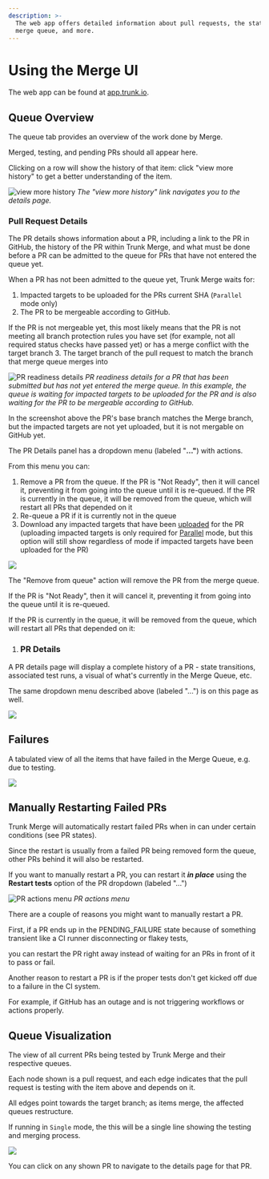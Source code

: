 ```yaml
---
description: >-
  The web app offers detailed information about pull requests, the state of the
  merge queue, and more.
---
```


# Using the Merge UI

The web app can be found at [app.trunk.io](https://app.trunk.io).

## Queue Overview

The queue tab provides an overview of the work done by Merge.

Merged, testing, and pending PRs should all appear here.

Clicking on a row will show the history of that item: click "view more history" to get a better understanding of the item.

![view more history](https://682515401-files.gitbook.io/~/files/v0/b/gitbook-x-prod.appspot.com/o/spaces%2F61Ep9MrYBkJa0Yq3zS1s%2Fuploads%2FnJbnA6lfsOCasLYFGPP9%2Fimage.png?alt=media&token=cfc71c35-5817-4410-ae72-068da9848060)
_The "view more history" link navigates you to the details page._

### Pull Request Details

The PR details shows information about a PR, including a link to the PR in GitHub, the history of the PR within Trunk Merge, and what must be done before a PR can be admitted to the queue for PRs that have not entered the queue yet.

When a PR has not been admitted to the queue yet, Trunk Merge waits for:

1. Impacted targets to be uploaded for the PRs current SHA (`Parallel` mode only)
2. The PR to be mergeable according to GitHub.

If the PR is not mergeable yet, this most likely means that the PR is not meeting all branch protection rules you have set (for example, not all required status checks have passed yet) or has a merge conflict with the target branch 3. The target branch of the pull request to match the branch that merge queue merges into

![PR readiness details](https://682515401-files.gitbook.io/~/files/v0/b/gitbook-x-prod.appspot.com/o/spaces%2F61Ep9MrYBkJa0Yq3zS1s%2Fuploads%2FW9ZvWPt32csGPctP6BTg%2Fimage.png?alt=media&token=42077524-20e9-4eb2-8f67-62caec4a6b2f)
_PR readiness details for a PR that has been submitted but has not yet entered the merge queue._
_In this example, the queue is waiting for impacted targets to be uploaded for the PR and is also waiting for the PR to be mergeable according to GitHub._

In the screenshot above the PR's base branch matches the Merge branch, but the impacted targets are not yet uploaded, but it is not mergable on GitHub yet.

The PR Details panel has a dropdown menu (labeled "**..."**) with actions.

From this menu you can:

1. Remove a PR from the queue.
   If the PR is "Not Ready", then it will cancel it, preventing it from going into the queue until it is re-queued.
   If the PR is currently in the queue, it will be removed from the queue, which will restart all PRs that depended on it
2. Re-queue a PR if it is currently not in the queue
3. Download any impacted targets that have been [uploaded](https://docs.trunk.io/merge/set-up-trunk-merge/impacted-targets#generating-impacted-targets) for the PR (uploading impacted targets is only required for [Parallel](https://docs.trunk.io/merge/set-up-trunk-merge/configuration#parallel-mode) mode, but this option will still show regardless of mode if impacted targets have been uploaded for the PR)

![ ](https://682515401-files.gitbook.io/~/files/v0/b/gitbook-x-prod.appspot.com/o/spaces%2F61Ep9MrYBkJa0Yq3zS1s%2Fuploads%2FOgbgOUiFMB9xdForkfYT%2Fimage.png?alt=media&token=fa1727a2-c209-478a-a021-d6a404e448e7)

The "Remove from queue" action will remove the PR from the merge queue.

If the PR is "Not Ready", then it will cancel it, preventing it from going into the queue until it is re-queued.

If the PR is currently in the queue, it will be removed from the queue, which will restart all PRs that depended on it:

1. ### PR Details

A PR details page will display a complete history of a PR - state transitions, associated test runs, a visual of what's currently in the Merge Queue, etc.

The same dropdown menu described above (labeled "...") is on this page as well.

![ ](https://682515401-files.gitbook.io/~/files/v0/b/gitbook-x-prod.appspot.com/o/spaces%2F61Ep9MrYBkJa0Yq3zS1s%2Fuploads%2FNDqevRCFNyTfGLaQpf6w%2Fimage.png?alt=media&token=b44b821a-06e6-4613-9cb0-46579ac177fd)

## Failures

A tabulated view of all the items that have failed in the Merge Queue, e.g. due to testing.

![ ](https://682515401-files.gitbook.io/~/files/v0/b/gitbook-x-prod.appspot.com/o/spaces%2F61Ep9MrYBkJa0Yq3zS1s%2Fuploads%2FfQB1nfbyNylgfa038E5M%2Fimage.png?alt=media&token=897aa360-a789-468e-949a-adfe1ff13ed9)

## Manually Restarting Failed PRs

Trunk Merge will automatically restart failed PRs when in can under certain conditions (see PR states).

Since the restart is usually from a failed PR being removed form the queue, other PRs behind it will also be restarted.

If you want to manually restart a PR, you can restart it **_in place_** using the **Restart tests** option of the PR dropdown (labeled "...")

![PR actions menu](https://682515401-files.gitbook.io/~/files/v0/b/gitbook-x-prod.appspot.com/o/spaces%2F61Ep9MrYBkJa0Yq3zS1s%2Fuploads%2FzRob0488aQHZ0r4uSePq%2Fpr-restart-menu.png?alt=media&token=6179b013-88cf-4a1d-80c7-e1d47d127876)
_PR actions menu_

There are a couple of reasons you might want to manually restart a PR.

First, if a PR ends up in the PENDING_FAILURE state because of something transient like a CI runner disconnecting or flakey tests,

you can restart the PR right away instead of waiting for an PRs in front of it to pass or fail.

Another reason to restart a PR is if the proper tests don't get kicked off due to a failure in the CI system.

For example, if GitHub has an outage and is not triggering workflows or actions properly.

## Queue Visualization

The view of all current PRs being tested by Trunk Merge and their respective queues.

Each node shown is a pull request, and each edge indicates that the pull request is testing with the item above and depends on it.

All edges point towards the target branch; as items merge, the affected queues restructure.

If running in `Single` mode, the this will be a single line showing the testing and merging process.

![ ](https://682515401-files.gitbook.io/~/files/v0/b/gitbook-x-prod.appspot.com/o/spaces%2F61Ep9MrYBkJa0Yq3zS1s%2Fuploads%2FOoKah5Ecn70I6qY6kg1O%2Fimage.png?alt=media&token=c1cf9090-950b-44a9-a787-21320d17b028)

You can click on any shown PR to navigate to the details page for that PR.
